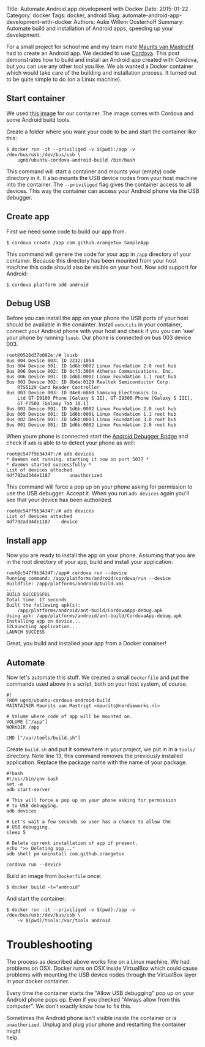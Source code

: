 Title: Automate Android app development with Docker
Date: 2015-01-22
Category: docker
Tags: docker, android
Slug: automate-android-app-development-with-docker
Authors: Auke Willem Oosterhoff
Summary: Automate build and installation of Android apps, speeding up your develepment.

For a small project for school me and my team mate [Maurits van
Mastricht][mauvm] had to create an Android app. We decided to use
[Cordova][cordova]. This post demonstrates how to build and install an Android
app created with Cordova, but you can use any other tool you like. We als
wanted a Docker container which would take care of the building and
installation process. It turned out to be quite simple to do (on a Linux
machine). 

## Start container
We used [this image][base_image] for our container. The image comes with
Cordova and some Android build tools.

Create a folder where you want your code to be and start the container like
this:

    $ docker run -it --priviliged -v $(pwd):/app -v /dev/bus/usb:/dev/bus/usb \
        ugnb/ubuntu-cordova-android-build /bin/bash

This command will start a container and mounts your (empty) code directory in
it. It also mounts the USB device nodes from your host machine into the
container. The `--priviliged` flag gives the container access to all devices.
This way the container can access your Android phone via the USB debugger. 

## Create app
First we need some code to build our app from. 

    $ cordova create /app com.github.orangetux SampleApp

This command will genere the code for your app in `/app` directory of your
container. Because this directory has been mounted from your host machine this
code should also be visible on your host. Now add support for Android:

    $ cordova platform add android

## Debug USB
Before you can install the app on your phone the USB ports of your host should
be available in the conainter. Install `usbutils` in your container, connect
your Android phone with your host and check if you you can 'see' your phone by
running `lsusb`. Our phone is connected on bus 003 device 003.

    root@0520d37b082e:/# lsusb
    Bus 004 Device 003: ID 2232:1054  
    Bus 004 Device 001: ID 1d6b:0002 Linux Foundation 2.0 root hub
    Bus 006 Device 002: ID 0cf3:3004 Atheros Communications, Inc. 
    Bus 006 Device 001: ID 1d6b:0001 Linux Foundation 1.1 root hub
    Bus 003 Device 002: ID 0bda:0129 Realtek Semiconductor Corp. 
        RTS5129 Card Reader Controller
    Bus 003 Device 003: ID 04e8:6860 Samsung Electronics Co., 
        Ltd GT-I9100 Phone [Galaxy S II], GT-I9300 Phone [Galaxy S III], 
        GT-P7500 [Galaxy Tab 10.1]
    Bus 003 Device 001: ID 1d6b:0002 Linux Foundation 2.0 root hub
    Bus 005 Device 001: ID 1d6b:0001 Linux Foundation 1.1 root hub
    Bus 002 Device 001: ID 1d6b:0003 Linux Foundation 3.0 root hub
    Bus 001 Device 001: ID 1d6b:0002 Linux Foundation 2.0 root hub

When youre phone is connected start the [Android Debugger Bridge][adb] and
check if `adb` is able to to detect your phone as well:

    root@c547f9b34347:/# adb devices
    * daemon not running. starting it now on port 5037 *
    * daemon started successfully *
    List of devices attached 
    4df792ad34de1187       unauthorized

This command will force a pop up on your phone asking for permission to use the
USB debugger. Accept it. When you run `adb devices` again you'll see that your
device has been authorized.

    root@c547f9b34347:/# adb devices   
    List of devices attached 
    4df792ad34de1187    device

## Install app
Now you are ready to install the app on your phone. Assuming that you are in
the root directory of your app, build and install your application:

    root@c547f9b34347:/app# cordova run --device
    Running command: /app/platforms/android/cordova/run --device
    Buildfile: /app/platforms/android/build.xml
    ...
    BUILD SUCCESSFUL
    Total time: 17 seconds
    Built the following apk(s):
        /app/platforms/android/ant-build/CordovaApp-debug.apk
    Using apk: /app/platforms/android/ant-build/CordovaApp-debug.apk
    Installing app on device...
    12Launching application...
    LAUNCH SUCCESS

Great, you build and installed your app from a Docker conainer!

## Automate
Now let's automate this stuff. We created a small `Dockerfile` and put the
commands used above in a script, both on your host system, of course.

    #!
    FROM ugnb/ubuntu-cordova-android-build                                             
    MAINTAINER Maurits van Mastrigt <maurits@nerdieworks.nl>                             
                                                                                         
    # Volume where code of app will be mounted on.
    VOLUME ["/app"]                                                     
    WORKDIR /app
                                                                                         
    CMD ["/var/tools/build.sh"]       

Create `build.sh` and put it somewhere in your project, we put in in a `tools/`
directory. Note line 13, this command removes the previously installed
application. Replace the package name with the name of your package.

    #!bash
    #!/usr/bin/env bash                                                                
    set -e                                                                               
    adb start-server                                                                     
    
    # This will force a pop up on your phone asking for permission 
    # to USB debugging.
    adb devices                                                                        
                                                                                         
    # Let's wait a few seconds so user has a chance to allow the 
    # USB debugging.
    sleep 5                                                                              
                                                                                       
    # Delete current installation of app if present.
    echo ">> Deleting app..."                                                            
    adb shell pm uninstall com.github.orangetux
                                                                                       
    cordova run --device                 

Build an image from `Dockerfile` once:

    $ docker build -t="android"

And start the container:

    $ docker run -it --priviliged -v $(pwd):/app -v /dev/bus/usb:/dev/bus/usb \
        -v $(pwd)/tools:/var/tools android

# Troubleshooting
The process as described above works fine on a Linux machine. We had problems
on OSX. Docker runs on OSX inside VirtualBox which could cause problems with
mounting the USB device nodes through the VirtualBox layer in your docker
container.

Every time the container starts the "Allow USB debugging" pop up on your
Android phone pops op. Even if you checked "Always allow from this computer".
We don't exactly know how to fix this.

Sometimes the Android phone isn't visible inside the container or is
`unauthorized`. Unplug and plug your phone and restarting the container might  
help.

[cordova]:http://cordova.apache.org
[base_image]:https://registry.hub.docker.com/u/ugnb/ubuntu-cordova-android-build/
[adb]:http://developer.android.com/tools/help/adb.html
[mauvm]:http://mauvm.nl
